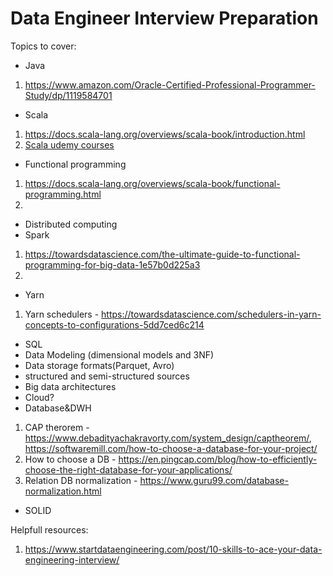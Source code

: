 # Data Engineer Interview Preparation

Topics to cover:
- Java
1) https://www.amazon.com/Oracle-Certified-Professional-Programmer-Study/dp/1119584701
- Scala
1) https://docs.scala-lang.org/overviews/scala-book/introduction.html
2) [Scala udemy courses](https://www.udemy.com/course/stairway-to-scala-applied-part-1/)
- Functional programming
1) https://docs.scala-lang.org/overviews/scala-book/functional-programming.html
2) 
- Distributed computing
- Spark
1) https://towardsdatascience.com/the-ultimate-guide-to-functional-programming-for-big-data-1e57b0d225a3
2) 
- Yarn
1) Yarn schedulers - https://towardsdatascience.com/schedulers-in-yarn-concepts-to-configurations-5dd7ced6c214
- SQL
-  Data Modeling (dimensional models and 3NF)
- Data storage formats(Parquet, Avro)
- structured and semi-structured sources
- Big data architectures
- Cloud?
- Database&DWH
1) CAP therorem - https://www.debadityachakravorty.com/system_design/captheorem/, https://softwaremill.com/how-to-choose-a-database-for-your-project/
2) How to choose a DB - https://en.pingcap.com/blog/how-to-efficiently-choose-the-right-database-for-your-applications/
3) Relation DB normalization - https://www.guru99.com/database-normalization.html
- SOLID

Helpfull resources:
1) https://www.startdataengineering.com/post/10-skills-to-ace-your-data-engineering-interview/
